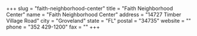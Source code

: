 +++
slug = "faith-neighborhood-center"
title = "Faith Neighborhood Center"
name = "Faith Neighborhood Center"
address = "14727 Timber Village Road"
city = "Groveland"
state = "FL"
postal = "34735"
website = ""
phone = "352 429-1200"
fax = ""
+++
